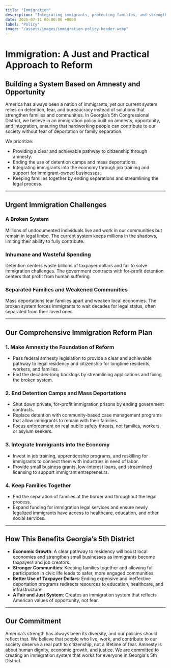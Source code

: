 ```yaml
---
title: "Immigration"
description: "Integrating immigrants, protecting families, and strengthening our communities without detention camps or mass deportations."
date: 2025-07-11 00:00:00 +0000
label: "Policy"
image: "/assets/images/immigration-policy-header.webp"
---
```


# Immigration: A Just and Practical Approach to Reform

## Building a System Based on Amnesty and Opportunity

America has always been a nation of immigrants, yet our current system relies on detention, fear, and bureaucracy instead of solutions that strengthen families and communities. In Georgia’s 5th Congressional District, we believe in an immigration policy built on amnesty, opportunity, and integration, ensuring that hardworking people can contribute to our society without fear of deportation or family separation.

We prioritize:

* Providing a clear and achievable pathway to citizenship through amnesty.
* Ending the use of detention camps and mass deportations.
* Integrating immigrants into the economy through job training and support for immigrant-owned businesses.
* Keeping families together by ending separations and streamlining the legal process.

---

## Urgent Immigration Challenges

### A Broken System

Millions of undocumented individuals live and work in our communities but remain in legal limbo. The current system keeps millions in the shadows, limiting their ability to fully contribute.

### Inhumane and Wasteful Spending

Detention centers waste billions of taxpayer dollars and fail to solve immigration challenges. The government contracts with for-profit detention centers that profit from human suffering.

### Separated Families and Weakened Communities

Mass deportations tear families apart and weaken local economies. The broken system forces immigrants to wait decades for legal status, often separated from their loved ones.

---

## Our Comprehensive Immigration Reform Plan

### 1. Make Amnesty the Foundation of Reform

* Pass federal amnesty legislation to provide a clear and achievable pathway to legal residency and citizenship for longtime residents, workers, and families.
* End the decades-long backlogs by streamlining applications and fixing the broken system.

### 2. End Detention Camps and Mass Deportations

* Shut down private, for-profit immigration prisons by ending government contracts.
* Replace detention with community-based case management programs that allow immigrants to remain with their families.
* Focus enforcement on real public safety threats, not families, workers, or asylum seekers.

### 3. Integrate Immigrants into the Economy

* Invest in job training, apprenticeship programs, and reskilling for immigrants to connect them with industries in need of labor.
* Provide small business grants, low-interest loans, and streamlined licensing to support immigrant entrepreneurs.

### 4. Keep Families Together

* End the separation of families at the border and throughout the legal process.
* Expand funding for immigration legal services and ensure newly legalized immigrants have access to healthcare, education, and other social services.

---

## How This Benefits Georgia’s 5th District

* **Economic Growth**: A clear pathway to residency will boost local economies and strengthen small businesses as immigrants become taxpayers and job creators.
* **Stronger Communities**: Keeping families together and allowing full participation in civic life leads to safer, more engaged communities.
* **Better Use of Taxpayer Dollars**: Ending expensive and ineffective deportation programs redirects resources to education, healthcare, and infrastructure.
* **A Fair and Just System**: Creates an immigration system that reflects American values of opportunity, not fear.

---

## Our Commitment

America’s strength has always been its diversity, and our policies should reflect that. We believe that people who live, work, and contribute to our society deserve a real path to citizenship, not a lifetime of fear. Amnesty is about human dignity, economic growth, and justice. We are committed to creating an immigration system that works for everyone in Georgia's 5th District.